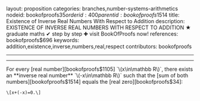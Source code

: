layout: proposition
categories: branches,number-systems-arithmetics
nodeid: bookofproofs$35
orderid: 400
parentid: bookofproofs$1514
title: Existence of Inverse Real Numbers With Respect to Addition
description: EXISTENCE OF INVERSE REAL NUMBERS WITH RESPECT TO ADDITION &#9733; graduate maths &#10004; step by step &#10010; visit BookOfProofs now!
references: bookofproofs$696
keywords: addition,existence,inverse,numbers,real,respect
contributors: bookofproofs

---


---

For every [real number][bookofproofs$1105] `\(x\in\mathbb R\)`, there exists an **inverse real number** `\(-x\in\mathbb R\)` such that the [sum of both numbers][bookofproofs$1514] equals the [real zero][bookofproofs$34]:

`\[x+(-x)=0.\]`

